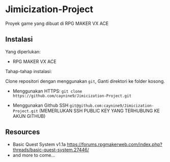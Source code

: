 # Jimicization-Project
Proyek game yang dibuat di RPG MAKER VX ACE

## Instalasi 
Yang diperlukan:
* RPG MAKER VX ACE

Tahap-tahap instalasi:

Clone repositori dengan menggunakan `git`, Ganti direktori ke folder kosong.

* Menggunakan HTTPS: `git clone https://github.com/caynine9/Jimicization-Project.git`

* Menggunakan Github SSH `git@github.com:caynine9/Jimicization-Project.git` (MEMERLUKAN SSH PUBLIC KEY YANG TERHUBUNG KE AKUN GITHUB)

## Resources
* Basic Quest System v1.1a https://forums.rpgmakerweb.com/index.php?threads/basic-quest-system.27446/
* and more to come...
